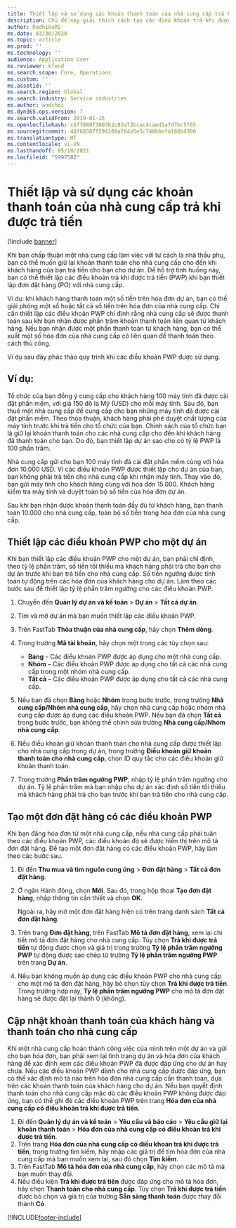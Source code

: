 ```yaml
---
title: Thiết lập và sử dụng các khoản thanh toán của nhà cung cấp trả khi được trả tiền
description: Chủ đề này giải thích cách tạo các điều khoản trả khi được trả tiền (PWP) để bạn có thể giải phóng một phần khoản thanh toán cho nhà cung cấp, dựa trên các khoản thanh toán của khách hàng.
author: RadhikaRS
ms.date: 03/30/2020
ms.topic: article
ms.prod: ''
ms.technology: ''
audience: Application User
ms.reviewer: kfend
ms.search.scope: Core, Operations
ms.custom: ''
ms.assetid: ''
ms.search.region: Global
ms.search.industry: Service industries
ms.author: andchoi
ms.dyn365.ops.version: 7
ms.search.validFrom: 2019-01-15
ms.openlocfilehash: c6f7888f3803b2c83a72bcac4caed1a7d7bc5f65
ms.sourcegitcommit: 40f68387f594180af64a5e5c748b6efa188bd300
ms.translationtype: HT
ms.contentlocale: vi-VN
ms.lasthandoff: 05/10/2021
ms.locfileid: "5997582"
---
```

# <a name="set-up-and-use-pay-when-paid-vendor-payments"></a>Thiết lập và sử dụng các khoản thanh toán của nhà cung cấp trả khi được trả tiền

[!include [banner](../includes/banner.md)]

Khi bạn chấp thuận một nhà cung cấp làm việc với tư cách là nhà thầu phụ, bạn có thể muốn giữ lại khoản thanh toán cho nhà cung cấp cho đến khi khách hàng của bạn trả tiền cho bạn cho dự án. Để hỗ trợ tình huống này, bạn có thể thiết lập các điều khoản trả khi được trả tiền (PWP) khi bạn thiết lập đơn đặt hàng (PO) với nhà cung cấp.

Ví dụ: khi khách hàng thanh toán một số tiền trên hóa đơn dự án, bạn có thể giải phóng một số hoặc tất cả số tiền trên hóa đơn của nhà cung cấp. Chỉ cần thiết lập các điều khoản PWP chỉ định rằng nhà cung cấp sẽ được thanh toán sau khi bạn nhận được phần trăm khoản thanh toán liên quan từ khách hàng. Nếu bạn nhận được một phần thanh toán từ khách hàng, bạn có thể xuất một số hóa đơn của nhà cung cấp có liên quan để thanh toán theo cách thủ công.

Ví dụ sau đây phác thảo quy trình khi các điều khoản PWP được sử dụng.

## <a name="example"></a>Ví dụ:

Tổ chức của bạn đồng ý cung cấp cho khách hàng 100 máy tính đã được cài đặt phần mềm, với giá 150 đô la Mỹ (USD) cho mỗi máy tính. Sau đó, bạn thuê một nhà cung cấp để cung cấp cho bạn những máy tính đã được cài đặt phần mềm. Theo thỏa thuận, khách hàng phải phê duyệt chất lượng của máy tính trước khi trả tiền cho tổ chức của bạn. Chính sách của tổ chức bạn là giữ lại khoản thanh toán cho các nhà cung cấp cho đến khi khách hàng đã thanh toán cho bạn. Do đó, bạn thiết lập dự án sao cho có tỷ lệ PWP là 100 phần trăm.

Nhà cung cấp gửi cho bạn 100 máy tính đã cài đặt phần mềm cùng với hóa đơn 10.000 USD. Vì các điều khoản PWP được thiết lập cho dự án của bạn, bạn không phải trả tiền cho nhà cung cấp khi nhận máy tính. Thay vào đó, bạn gửi máy tính cho khách hàng cùng với hóa đơn 15.000. Khách hàng kiểm tra máy tính và duyệt toàn bộ số tiền của hóa đơn dự án.

Sau khi bạn nhận được khoản thanh toán đầy đủ từ khách hàng, bạn thanh toán 10.000 cho nhà cung cấp, toàn bộ số tiền trong hóa đơn của nhà cung cấp.

## <a name="set-up-pwp-terms-for-a-project"></a>Thiết lập các điều khoản PWP cho một dự án

Khi bạn thiết lập các điều khoản PWP cho một dự án, bạn phải chỉ định, theo tỷ lệ phần trăm, số tiền tối thiểu mà khách hàng phải trả cho bạn cho dự án trước khi bạn trả tiền cho nhà cung cấp. Số tiền ngưỡng được tính toán tự động trên các hóa đơn của khách hàng cho dự án. Làm theo các bước sau để thiết lập tỷ lệ phần trăm ngưỡng cho các điều khoản PWP.

1. Chuyển đến **Quản lý dự án và kế toán** \> **Dự án** \> **Tất cả dự án**.
2. Tìm và mở dự án mà bạn muốn thiết lập các điều khoản PWP.
3. Trên FastTab **Thỏa thuận của nhà cung cấp**, hãy chọn **Thêm dòng**.
3. Trong trường **Mã tài khoản**, hãy chọn một trong các tùy chọn sau:

    - **Bảng** – Các điều khoản PWP được áp dụng cho một nhà cung cấp.
    - **Nhóm** – Các điều khoản PWP được áp dụng cho tất cả các nhà cung cấp trong một nhóm nhà cung cấp.
    - **Tất cả** – Các điều khoản PWP được áp dụng cho tất cả các nhà cung cấp.

4. Nếu bạn đã chọn **Bảng** hoặc **Nhóm** trong bước trước, trong trường **Nhà cung cấp/Nhóm nhà cung cấp**, hãy chọn nhà cung cấp hoặc nhóm nhà cung cấp được áp dụng các điều khoản PWP. Nếu bạn đã chọn **Tất cả** trong bước trước, bạn không thể chỉnh sửa trường **Nhà cung cấp/Nhóm nhà cung cấp**.
5. Nếu điều khoản giữ khoản thanh toán cho nhà cung cấp được thiết lập cho nhà cung cấp trong dự án, trong trường **Điều khoản giữ khoản thanh toán cho nhà cung cấp**, chọn ID quy tắc cho các điều khoản giữ khoản thanh toán.
6. Trong trường **Phần trăm ngưỡng PWP**, nhập tỷ lệ phần trăm ngưỡng cho dự án. Tỷ lệ phần trăm mà bạn nhập cho dự án xác định số tiền tối thiểu mà khách hàng phải trả cho bạn trước khi bạn trả tiền cho nhà cung cấp.

## <a name="create-a-po-that-has-pwp-terms"></a>Tạo một đơn đặt hàng có các điều khoản PWP

Khi bạn đăng hóa đơn từ một nhà cung cấp, nếu nhà cung cấp phải tuân theo các điều khoản PWP, các điều khoản đó sẽ được hiển thị trên mô tả đơn đặt hàng. Để tạo một đơn đặt hàng có các điều khoản PWP, hãy làm theo các bước sau.

1. Đi đến **Thu mua và tìm nguồn cung ứng** \> **Đơn đặt hàng** \> **Tất cả đơn đặt hàng**.
2. Ở ngăn Hành động, chọn **Mới**. Sau đó, trong hộp thoại **Tạo đơn đặt hàng**, nhập thông tin cần thiết và chọn **OK**.

    Ngoài ra, hãy mở một đơn đặt hàng hiện có trên trang danh sách **Tất cả đơn đặt hàng**.

4. Trên trang **Đơn đặt hàng**, trên FastTab **Mô tả đơn đặt hàng**, xem lại chi tiết mô tả đơn đặt hàng cho nhà cung cấp. Tùy chọn **Trả khi được trả tiền** tự động được chọn và giá trị trong trường **Tỷ lệ phần trăm ngưỡng PWP** tự động được sao chép từ trường **Tỷ lệ phần trăm ngưỡng PWP** trên trang **Dự án**.
6. Nếu bạn không muốn áp dụng các điều khoản PWP cho nhà cung cấp cho một mô tả đơn đặt hàng, hãy bỏ chọn tùy chọn **Trả khi được trả tiền**. Trong trường hợp này, **Tỷ lệ phần trăm ngưỡng PWP** cho mô tả đơn đặt hàng sẽ được đặt lại thành 0 (không).

## <a name="update-a-customer-payment-and-pay-the-vendor"></a>Cập nhật khoản thanh toán của khách hàng và thanh toán cho nhà cung cấp

Khi một nhà cung cấp hoàn thành công việc của mình trên một dự án và gửi cho bạn hóa đơn, bạn phải xem lại tình trạng dự án và hóa đơn của khách hàng để xác định xem các điều khoản PWP đã được đáp ứng cho dự án hay chưa. Nếu các điều khoản PWP dành cho nhà cung cấp được đáp ứng, bạn có thể xác định mô tả nào trên hóa đơn nhà cung cấp cần thanh toán, dựa trên các khoản thanh toán của khách hàng cho dự án. Nếu bạn quyết định thanh toán cho nhà cung cấp mặc dù các điều khoản PWP không được đáp ứng, bạn có thể ghi đè các điều khoản PWP trên trang **Hóa đơn của nhà cung cấp có điều khoản trả khi được trả tiền**.

1. Đi đến **Quản lý dự án và kế toán** \> **Yêu cầu và báo cáo** \> **Yêu cầu giữ lại khoản thanh toán** \> **Hóa đơn của nhà cung cấp có điều khoản trả khi được trả tiền**.
2. Trên trang **Hóa đơn của nhà cung cấp có điều khoản trả khi được trả tiền**, trong trường tìm kiếm, hãy nhập các giá trị để tìm hóa đơn của nhà cung cấp mà bạn muốn xem lại, sau đó chọn **Tìm kiếm**.
3. Trên FastTab **Mô tả hóa đơn của nhà cung cấp**, hãy chọn các mô tả mà bạn muốn thay đổi.
4. Nếu điều kiện **Trả khi được trả tiền** được đáp ứng cho mô tả hóa đơn, hãy chọn **Thanh toán cho nhà cung cấp**. Tùy chọn **Trả khi được trả tiền** được bỏ chọn và giá trị của trường **Sẵn sàng thanh toán** được thay đổi thành **Có**.


[!INCLUDE[footer-include](../includes/footer-banner.md)]